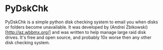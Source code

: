 PyDskChk
========

PyDskChk is a simple python disk checking system to email you when disks or folders become unavailable. It was developed by (Andrei Zbikowski)[http://az.wbbmx.org/] and was written to help manage large raid disk drives. It's free and open source, and probably 10x worse then any other disk checking system. 